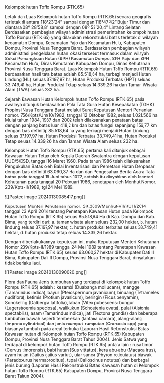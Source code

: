 Kelompok hutan Toffo Rompu (RTK.65) 

Letak dan Luas
Kelompok hutan Toffo Rompu (RTK.65) secara geografis terletak di antara 118°23’24” sampai dengan 118°47’42” Bujur Timur dan diantara 08º 28’58,8” sampai dengan 08º 53’20,4” Lintang Selatan.
Berdasarkan pembagian wilayah administrasi pemerintahan kelompok hutan Toffo Rompu (RTK.65) yang dilakukan rekonstruksi batas terletak di wilayah kecamatan Dompu, Kecamatan Pajo dan Kecamatan Hu’u, Kabupaten Dompu, Provinsi Nusa Tenggara Barat. Berdasarkan pembagian wilayah administrasi pengelolaan hutan lokasi tersebut termasuk dalam wilayah Seksi Pemangkuan Hutan (SPH) Kecamatan Dompu, SPH Pajo dan SPH Kecamatan Hu’u, Dinas Kehutanan Kabupaten Dompu, Dinas Kehutanan Provinsi Nusa Tenggara Barat. 
Luas Kelompok Hutan Toffo Rompu (RTK.65) berdasarkan hasil tata batas adalah 85.518,64 ha, terbagi menjadi Hutan Lindung (HL) seluas 37.197,97 ha, Hutan Produksi Terbatas (HPT) seluas 33.749,41 ha, Hutan Produksi Tetap seluas 14.339,26 ha dan Taman Wisata Alam (TWA) seluas 232 ha. 

Sejarah Kawasan Hutan
Kelompok hutan Toffo Rompu (RTK.65) pada awalnya ditunjuk  berdasarkan Pola Tata Guna Hutan Kesepakatan (TGHK) Propinsi Nusa Tenggara Barat melalui Surat Keputusan Menteri Pertanian nomor. 756/Kpts/Um/10/1982, tanggal 12 Oktober 1982, seluas 1.021.566 ha Mulai tahun 1984, 1987 dan 2002 telah dilaksanakan penataan batas dengan panjang batas luar 418,2 km dan batas fungsi sepanjang 156,77 km dengan luas definitip 85.518,64 ha yang terbagi menjadi Hutan Lindung seluas 37.197,97 ha, Hutan Produksi Terbatas 33.749,41 ha, Hutan Produksi Tetap seluas  14.339,26 ha dan Taman Wisata Alam seluas 232 ha. 

Kelompok Hutan Toffo Rompu (RTK.65) pertama kali  ditunjuk sebagai Kawasan Hutan Tetap oleh Kepala Daerah Swatantra dengan keputusan UUD/5/DSD, tanggal 16 Maret 1960. Pada tahun 1986 telah dilaksanakan Pengukuhan Batas oleh  Balai Inventarisasi dan Pemetaan Hutan Denpasar dengan luas definitif  63.060,37 Ha dan dan Pengesahan Berita Acara Tata batas pada tanggal 18 Juni tahun 1977, setelah itu disyahkan oleh Menteri Kehutanan pada tanggal 20 Pebruari 1986, penetapan oleh Menhut Nomor. 239/Kpts-II/1989, tgl.24 Mei  1989. 

![[Pasted image 20240130085417.png]]

Keputusan Menteri Kehutanan nomor: SK.3069/Menhut-VII/KUH/2014 tanggal 23 April 2014 tentang Penetapan Kawasan Hutan pada Kelompok Hutan Toffo Rompu (RTK.65) seluas 85.518,64 Ha di Kab. Dompu dan Kab. Bima, yang terdiri dari:
a. taman wisata alam seluas 232,00 hektar,
b. hutan lindung seluas 37.197,97 hektar,
c. hutan produksi terbatas seluas 33.749,41 hektar,
d. hutan produksi tetap seluas 14.339,26 hektar.

Dengan diberlakukannya keputusan ini, maka Keputusan Menteri Kehutanan Nomor 239/Kpts-II/1989 tanggal 24 Mei 1989 tentang Penetapan Kawasan Hutan Toffo Rompu (RTK.65) seluas 63.060,37 hektar di Kabupaten Dati II Bima, Kabupaten Dati II Dompu, Provinsi Nusa Tenggara Barat, dinyatakan tidak berlaku lagi.

![[Pasted image 20240130090020.png]]

Flora dan Fauna
Jenis tumbuhan yang terdapat di kelompok hutan Toffo Rompu  (RTK.65) adalah : kesambi (Duabanga mollucana), mangge (Tamarindus indica), bayur (Pterospermum javanicum), binuang (Tetrameles nudiflora), ketimis (Protium javanicum), beringin (Ficus benyamin), Sonokeling (Dalbergia latifolia), laban (Vitex pubescens) bungur (Lagerstroemia speciosa), walikukun (Schoutenia ovata), pulai (Alstonia spectabilis),  asam (Tamarindus indica), jati (Tectona grandis) dan beberapa tumbuhan bawah seperti tembelekan (lantana camara), alang-alang (Impreta cylindrical) dan jenis reumput-rumputan (Gramesia spp) yang biasanya tumbuh pada areal terbuka (Laporan Hasil Rekonstruksi Batas Kawasan hutan di Kelompok hutan Toffo Rompu (RTK.65) Kabupaten Dompu, Provinsi Nusa Tenggara Barat Tahun 2004).
Jenis Satwa yang terdapat di kelompok hutan Toffo Rompu (RTK.65) antara lain : rusa timor (Cervus timorensis), babi hutan (Sus vittatus), kera abu-abu (Macaca irus), ayam hutan (Gallus galius varius), ular sanca (Phyton reticulatus) biawak (Paradoxurus hermaproditus), tupai (Calloscinus notutus) dan berbagai jenis burung (Laporan Hasil Rekonstruksi Batas Kawasan hutan di Kelompok hutan Toffo Rompu (RTK.65) Kabupaten Dompu, Provinsi Nusa Tenggara Barat Tahun 2004).